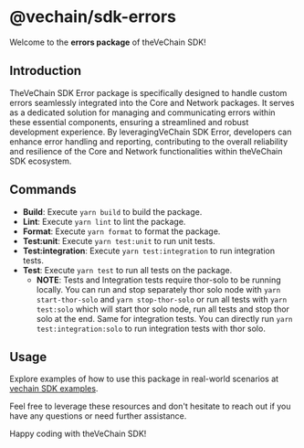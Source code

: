 # @vechain/sdk-errors

Welcome to the **errors package** of theVeChain SDK!

## Introduction

TheVeChain SDK Error package is specifically designed to handle custom errors seamlessly integrated into the Core and Network packages. It serves as a dedicated solution for managing and communicating errors within these essential components, ensuring a streamlined and robust development experience. By leveragingVeChain SDK Error, developers can enhance error handling and reporting, contributing to the overall reliability and resilience of the Core and Network functionalities within theVeChain SDK ecosystem.

## Commands

- **Build**: Execute `yarn build` to build the package.
- **Lint**: Execute `yarn lint` to lint the package.
- **Format**: Execute `yarn format` to format the package.
- **Test:unit**: Execute `yarn test:unit` to run unit tests.
- **Test:integration**: Execute `yarn test:integration` to run integration tests.
- **Test**: Execute `yarn test` to run all tests on the package.
   - **NOTE**: Tests and Integration tests require thor-solo to be running locally. You can run and stop separately thor solo node with `yarn start-thor-solo` and `yarn stop-thor-solo` or run all tests with `yarn test:solo` which will start thor solo node, run all tests and stop thor solo at the end. Same for integration tests. You can directly run `yarn test:integration:solo` to run integration tests with thor solo.

## Usage

Explore examples of how to use this package in real-world scenarios at [vechain SDK examples](https://github.com/vechain/vechain-sdk/tree/main/docs/examples).

Feel free to leverage these resources and don't hesitate to reach out if you have any questions or need further assistance.

Happy coding with theVeChain SDK!
